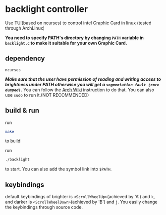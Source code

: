 # backlight controller

Use TUI(based on ncurses) to control intel Graphic Card in linux (tested through ArchLinux)

**You need to specify PATH's directory by changing `PATH` variable in `backlight.c` to make it suitable for your own Graphic Card.**

## dependency

`ncurses`

***Make sure that the user have permission of reading and writing access to brightness under PATH otherwise you will get a `segmentation fault (core dumped)`.*** You can follow the <a href="https://wiki.archlinux.org/index.php/Backlight#ACPI" >Arch Wiki</a> instruction to do that. You can also use `sudo` to run it.(NOT RECOMMENDED)

## build & run

run

```bash
make
```

to build

run

```bash
./backlight
```

to start. You can also add the symbol link into `$PATH`.

## keybindings

default keybindings of brighter is `<ScrollWheelUp>`(achieved by 'A') and `k`, and darker is `<ScrollWheelDown>`(achieved by 'B') and `j`. You easily change the keybindings through source code.
